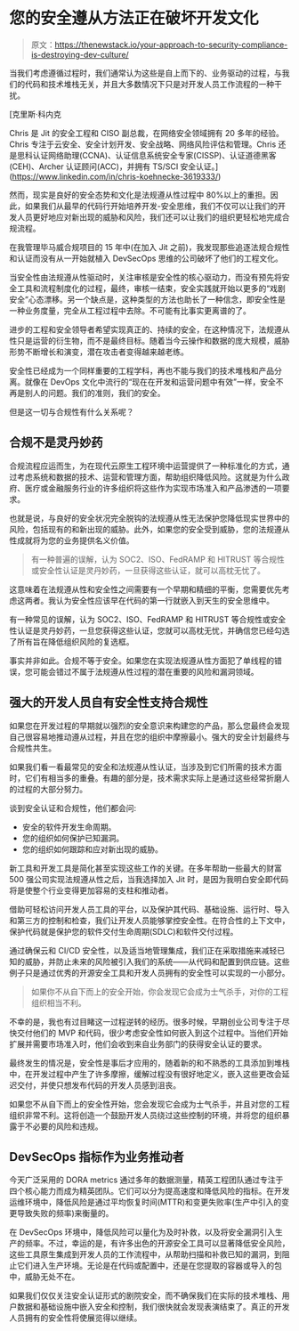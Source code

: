# 您的安全遵从方法正在破坏开发文化

> 原文：<https://thenewstack.io/your-approach-to-security-compliance-is-destroying-dev-culture/>

当我们考虑遵循过程时，我们通常认为这些是自上而下的、业务驱动的过程，与我们的代码和技术堆栈无关，并且大多数情况下只是对开发人员工作流程的一种干扰。

 [克里斯·科内克

Chris 是 Jit 的安全工程和 CISO 副总裁，在网络安全领域拥有 20 多年的经验。Chris 专注于云安全、安全计划开发、安全战略、网络风险评估和管理。Chris 还是思科认证网络助理(CCNA)、认证信息系统安全专家(CISSP)、认证道德黑客(CEH)、Archer 认证顾问(ACC)，并拥有 TS/SCI 安全认证。](https://www.linkedin.com/in/chris-koehnecke-3619333/) 

然而，现实是良好的安全态势和文化是法规遵从性过程中 80%以上的重担。因此，如果我们从最早的代码行开始培养开发-安全思维，我们不仅可以让我们的开发人员更好地应对新出现的威胁和风险，我们还可以让我们的组织更轻松地完成合规流程。

在我管理毕马威合规项目的 15 年中(在加入 Jit 之前)，我发现那些追逐法规合规性和认证而没有从一开始就植入 DevSecOps 思维的公司破坏了他们的工程文化。

当安全性由法规遵从性驱动时，关注审核是安全性的核心驱动力，而没有预先将安全工具和流程制度化的过程，最终，审核一结束，安全实践就开始以更多的“戏剧安全”心态漂移。另一个缺点是，这种类型的方法也助长了一种信念，即安全性是一种业务度量，完全从工程过程中去除。不可能有比事实更离谱的了。

进步的工程和安全领导者希望实现真正的、持续的安全，在这种情况下，法规遵从性只是运营的衍生物，而不是最终目标。随着当今云操作和数据的庞大规模，威胁形势不断增长和演变，潜在攻击者变得越来越老练。

安全性已经成为一个同样重要的工程学科，再也不能与我们的技术堆栈和产品分离。就像在 DevOps 文化中流行的“现在在开发和运营问题中有效”一样，安全不再是别人的问题。我们的准则，我们的安全。

但是这一切与合规性有什么关系呢？

## 合规不是灵丹妙药

合规流程应运而生，为在现代云原生工程环境中运营提供了一种标准化的方式，通过考虑系统和数据的技术、运营和管理方面，帮助组织降低风险。这就是为什么政府、医疗或金融服务行业的许多组织将这些作为实现市场准入和产品渗透的一项要求。

也就是说，与良好的安全状况完全脱钩的法规遵从性无法保护您降低现实世界中的风险，包括现有的和新出现的威胁。此外，如果您的安全受到威胁，您的法规遵从性成就将为您的业务提供名义价值。

> 有一种普遍的误解，认为 SOC2、ISO、FedRAMP 和 HITRUST 等合规性或安全性认证是灵丹妙药，一旦获得这些认证，就可以高枕无忧了。

这意味着在法规遵从性和安全性之间需要有一个早期和精细的平衡，您需要优先考虑这两者。我认为安全性应该早在代码的第一行就嵌入到天生的安全思维中。

有一种常见的误解，认为 SOC2、ISO、FedRAMP 和 HITRUST 等合规性或安全性认证是灵丹妙药，一旦您获得这些认证，您就可以高枕无忧，并确信您已经勾选了所有旨在降低组织风险的复选框。

事实并非如此。合规不等于安全。如果您在实现法规遵从性方面犯了单线程的错误，您可能会错过不属于法规遵从性过程的潜在重要的风险和漏洞领域。

## 强大的开发人员自有安全性支持合规性

如果您在开发过程的早期就以强烈的安全意识来构建您的产品，那么您最终会发现自己很容易地推动遵从过程，并且在您的组织中摩擦最小。强大的安全计划最终与合规性共生。

如果我们看一看最常见的安全和法规遵从性认证，当涉及到它们所需的技术方面时，它们有相当多的重叠。有趣的部分是，技术需求实际上是通过这些经常折磨人的过程的大部分努力。

谈到安全认证和合规性，他们都会问:

*   安全的软件开发生命周期。
*   您的组织如何保护已知漏洞。
*   您的组织如何跟踪和应对新出现的威胁。

新工具和开发工具是简化甚至实现这些工作的关键。在多年帮助一些最大的财富 500 强公司实现法规遵从性之后，当我选择加入 Jit 时，是因为我明白安全即代码将是使整个行业变得更加容易的支柱和推动者。

借助可轻松访问开发人员工具的平台，以及保护其代码、基础设施、运行时、导入和第三方的控制和检查，我们让开发人员能够掌控安全性。在符合性的上下文中，保护代码就是保护您的软件交付生命周期(SDLC)和软件交付过程。

通过确保云和 CI/CD 安全性，以及适当地管理集成，我们正在采取措施来减轻已知的威胁，并防止未来的风险被引入我们的系统——从代码和配置到供应链。这些例子只是通过优秀的开源安全工具和开发人员拥有的安全性可以实现的一小部分。

> 如果你不从自下而上的安全开始，你会发现它会成为士气杀手，对你的工程组织相当不利。

不幸的是，我也有过目睹这一过程逆转的经历。很多时候，早期创业公司专注于尽快交付他们的 MVP 和代码，很少考虑安全性如何嵌入到这个过程中。当他们开始扩展并需要市场准入时，他们会收到来自业务部门的获得安全认证的要求。

最终发生的情况是，安全性是事后才应用的，随着新的和不熟悉的工具添加到堆栈中，在开发过程中产生了许多摩擦，缓解过程没有很好地定义，嵌入这些更改会延迟交付，并使只想发布代码的开发人员感到沮丧。

如果您不从自下而上的安全性开始，您会发现它会成为士气杀手，并且对您的工程组织非常不利。这将创造一个鼓励开发人员绕过这些控制的环境，并将您的组织暴露于不必要的风险和违规。

## DevSecOps 指标作为业务推动者

今天广泛采用的 DORA metrics 通过多年的数据测量，精英工程团队通过专注于四个核心能力而成为精英团队。它们可以分为提高速度和降低风险的指标。在开发运维环境中，降低风险是通过平均恢复时间(MTTR)和变更失败率(生产中引入的变更导致失败的频率)来衡量的。

在 DevSecOps 环境中，降低风险可以量化为及时补救，以及将安全漏洞引入生产的频率。不过，幸运的是，有许多出色的开源安全工具可以显著降低安全风险，这些工具原生集成到开发人员的工作流程中，从帮助扫描和补救已知的漏洞，到阻止它们进入生产环境。无论是在代码或配置中，还是在您提取的容器或导入的包中，威胁无处不在。

如果我们仅仅关注安全认证形式的剧院安全，而不确保我们在实际的技术堆栈、用户数据和基础设施中嵌入安全和控制，我们很快就会发现表演结束了。真正的开发人员拥有的安全性将使展览得以继续。

<svg xmlns:xlink="http://www.w3.org/1999/xlink" viewBox="0 0 68 31" version="1.1"><title>Group</title> <desc>Created with Sketch.</desc></svg>
